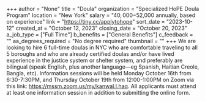 +++
author = "None"
title = "Doula"
organization = "Specialized HoPE Doula Program"
location = "New York"
salary = "$40,000-$52,000 annually, based on experience"
link = "https://tiny.cc/applytohope"
sort_date = "2023-10-12"
created_at = "October 12, 2023"
closing_date = "October 20, 2023"
a_job_type = ["Full Time"]
b_benefits = ["General Benefits"]
c_feedback = ""
aa_degrees_required = "No degree required"
thumbnail = ""
+++
We are looking to hire 6 full-time doulas in NYC who are comfortable traveling to all 5 boroughs and who are already certified doulas and/or have lived experience in the justice system or shelter system, and preferably are bilingual (speak English, plus another language—eg Spanish, Haitian Creole, Bangla, etc). Information sessions will be held Monday October 16th from 6:30-7:30PM, and Thursday October 19th from 12:00-1:00PM on Zoom via this link: https://mssm.zoom.us/my/kanwal.l.haq. All applicants must attend at least one information session in addition to submitting the online form.